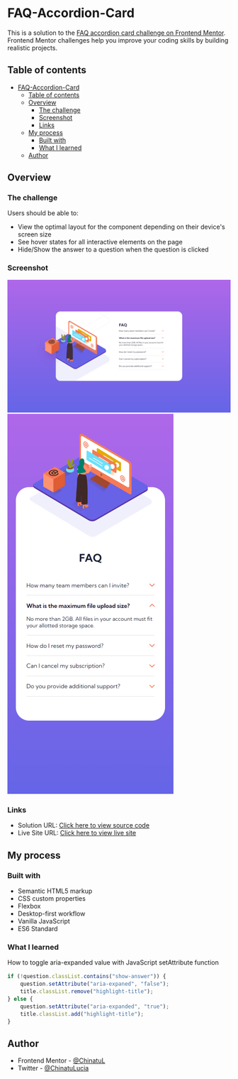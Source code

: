 # FAQ-Accordion-Card

This is a solution to the [FAQ accordion card challenge on Frontend Mentor](https://www.frontendmentor.io/challenges/faq-accordion-card-XlyjD0Oam). Frontend Mentor challenges help you improve your coding skills by building realistic projects.

## Table of contents

-   [FAQ-Accordion-Card](#faq-accordion-card)
    -   [Table of contents](#table-of-contents)
    -   [Overview](#overview)
        -   [The challenge](#the-challenge)
        -   [Screenshot](#screenshot)
        -   [Links](#links)
    -   [My process](#my-process)
        -   [Built with](#built-with)
        -   [What I learned](#what-i-learned)
    -   [Author](#author)

## Overview

### The challenge

Users should be able to:

-   View the optimal layout for the component depending on their device's screen size
-   See hover states for all interactive elements on the page
-   Hide/Show the answer to a question when the question is clicked

### Screenshot

![](./screenshots/desktop-design.png)
![](./screenshots/mobile-design.png)

### Links

-   Solution URL: [Click here to view source code](https://github.com/ChinatuL/FAQ-Accordion-Card)
-   Live Site URL: [Click here to view live site](https://chinatul.github.io/FAQ-Accordion-Card/)

## My process

### Built with

-   Semantic HTML5 markup
-   CSS custom properties
-   Flexbox
-   Desktop-first workflow
-   Vanilla JavaScript
-   ES6 Standard

### What I learned

How to toggle aria-expanded value with JavaScript setAttribute function

```js
if (!question.classList.contains("show-answer")) {
    question.setAttribute("aria-expaned", "false");
    title.classList.remove("highlight-title");
} else {
    question.setAttribute("aria-expanded", "true");
    title.classList.add("highlight-title");
}
```

## Author

-   Frontend Mentor - [@ChinatuL](https://www.frontendmentor.io/profile/ChinatuL)
-   Twitter - [@ChinatuLucia](https://www.twitter.com/ChinatuLucia)
